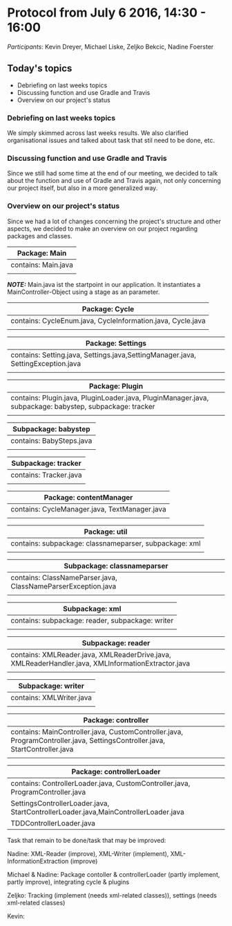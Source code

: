 # Protocol from July 6 2016, 14:30 - 16:00

_Participants_: Kevin Dreyer, Michael Liske, Zeljko Bekcic, Nadine Foerster

## Today's topics
* Debriefing on last weeks topics
* Discussing function and use Gradle and Travis 
* Overview on our project's status


### Debriefing on last weeks topics

We simply skimmed across last weeks results. We also clarified organisational issues and talked about task that stil need to be done, etc.

### Discussing function and use Gradle and Travis 

Since we still had some time at the end of our meeting, we decided to talk about the function and use of Gradle and Travis again, not only concerning our project itself, but also in a more generalized way.

### Overview on our project's status

Since we had a lot of changes concerning the project's structure and other aspects, we decided to make an overview on our project regarding packages and classes.

| Package: Main  					| 
|-----------------------------------|
|contains: Main.java                |
| 								    |

**_NOTE:_** Main.java ist the startpoint in our application. It instantiates a MainController-Object using a stage as an parameter.

| Package: Cycle  					| 
|-----------------------------------|
|contains: CycleEnum.java, CycleInformation.java, Cycle.java                |
| 								    |

| Package: Settings 					| 
|-----------------------------------|
|contains: Setting.java, Settings.java,SettingManager.java, SettingException.java  |
| 								    |

| Package: Plugin 					| 
|-----------------------------------|
|contains: Plugin.java, PluginLoader.java, PluginManager.java, subpackage: babystep, subpackage: tracker  |
| 								    |

| Subpackage: babystep 					| 
|-----------------------------------|
|contains: BabySteps.java  |
| 								    |

| Subpackage: tracker 					| 
|-----------------------------------|
|contains: Tracker.java  |
| 								    |

| Package: contentManager 					| 
|-----------------------------------|
|contains: CycleManager.java, TextManager.java  |
| 								    |

| Package: util 					| 
|-----------------------------------|
|contains: subpackage: classnameparser, subpackage: xml |
| 								    |

| Subpackage: classnameparser 					| 
|-----------------------------------|
|contains: ClassNameParser.java, ClassNameParserException.java  |
| 								    |

| Subpackage: xml 					| 
|-----------------------------------|
|contains: subpackage: reader, subpackage: writer  |
| 								    |

| Subpackage: reader 					| 
|-----------------------------------|
|contains: XMLReader.java, XMLReaderDrive.java, XMLReaderHandler.java, XMLInformationExtractor.java  |
| 								    |

| Subpackage: writer 					| 
|-----------------------------------|
|contains: XMLWriter.java  |
| 								    |

| Package: controller 					| 
|-----------------------------------|
|contains: MainController.java, CustomController.java, ProgramController.java, SettingsController.java, StartController.java  |
| 								    |

| Package: controllerLoader 					| 
|-----------------------------------|
|contains: ControllerLoader.java, CustomController.java, ProgramController.java  |
|SettingsControllerLoader.java, StartControllerLoader.java,MainControllerLoader.java   |
|TDDControllerLoader.java								    |


Task that remain to be done/task that may be improved:

Nadine: XML-Reader (improve), XML-Writer (implement), XML-InformationExtraction (improve)

Michael & Nadine: Package contoller & controllerLoader (partly implement, partly improve), integrating cycle & plugins

Zeljko: Tracking (implement (needs xml-related classes)), settings (needs xml-related classes)

Kevin:  










